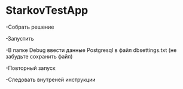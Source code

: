 # StarkovTestApp
-Собрать решение

-Запустить 

-В папке Debug ввести данные Postgresql в файл dbsettings.txt (не забудьте сохранить файл)

-Повторный запуск

-Следовать внутреней инструкции
